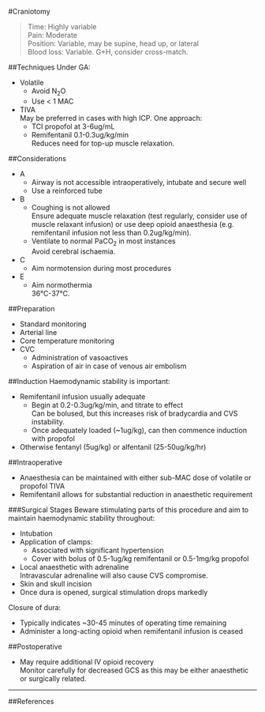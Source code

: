 #Craniotomy
>Time: Highly variable <br>
>Pain: Moderate <br>
>Position: Variable, may be supine, head up, or lateral <br>
>Blood loss: Variable. G+H, consider cross-match.

##Techniques
Under GA:
* Volatile
	* Avoid N<sub>2</sub>O
	* Use < 1 MAC
* TIVA  
May be preferred in cases with high ICP. One approach:
	* TCI propofol at 3-6ug/mL
	* Remifentanil 0.1-0.3ug/kg/min  
	Reduces need for top-up muscle relaxation.

##Considerations
* A
	* Airway is not accessible intraoperatively, intubate and secure well
	* Use a reinforced tube
* B
	* Coughing is not allowed  
	Ensure adequate muscle relaxation (test regularly, consider use of muscle relaxant infusion) or use deep opioid anaesthesia (e.g. remifentanil infusion not less than 0.2ug/kg/min).
	* Ventilate to normal PaCO<sub>2</sub> in most instances  
	Avoid cerebral ischaemia.
* C
	* Aim normotension during most procedures  
* E
	* Aim normothermia  
	36°C-37°C.


##Preparation
* Standard monitoring
* Arterial line  
* Core temperature monitoring
* CVC
	* Administration of vasoactives
	* Aspiration of air in case of venous air embolism


##Induction
Haemodynamic stability is important:
* Remifentanil infusion usually adequate  
	* Begin at 0.2-0.3ug/kg/min, and titrate to effect  
	Can be bolused, but this increases risk of bradycardia and CVS instability.
	* Once adequately loaded (~1ug/kg), can then commence induction with propofol
* Otherwise fentanyl (5ug/kg) or alfentanil (25-50ug/kg/hr)


##Intraoperative
* Anaesthesia can be maintained with either sub-MAC dose of volatile or propofol TIVA
* Remifentanil allows for substantial reduction in anaesthetic requirement

###Surgical Stages
Beware stimulating parts of this procedure and aim to maintain haemodynamic stability throughout:
* Intubation
* Application of clamps:
	* Associated with significant hypertension
	* Cover with bolus of 0.5-1ug/kg remifentanil or 0.5-1mg/kg propofol
* Local anaesthetic with adrenaline  
Intravascular adrenaline will also cause CVS compromise.
* Skin and skull incision
* Once dura is opened, surgical stimulation drops markedly

Closure of dura:
* Typically indicates ~30-45 minutes of operating time remaining
* Administer a long-acting opioid when remifentanil infusion is ceased


##Postoperative
* May require additional IV opioid recovery  
Monitor carefully for decreased GCS as this may be either anaesthetic or surgically related.


---
##References